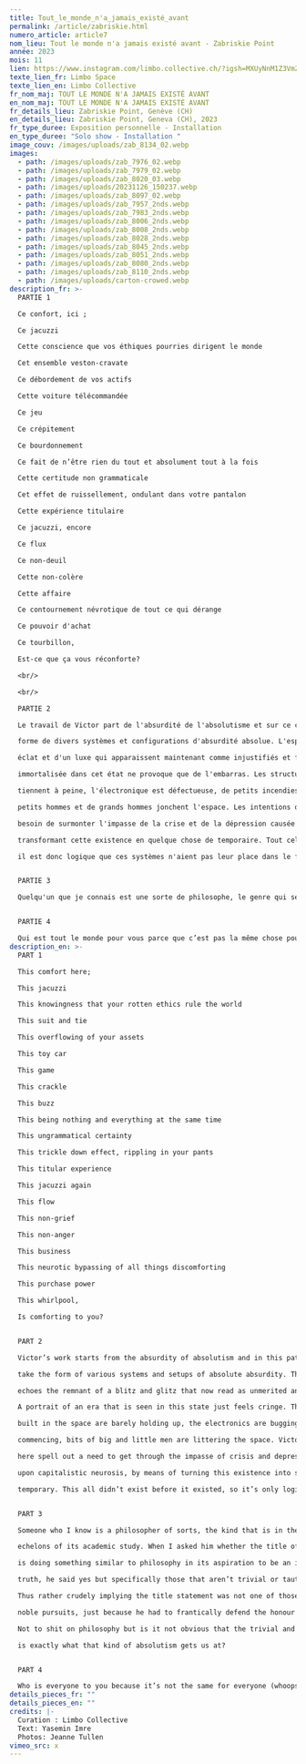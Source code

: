 ```yaml
---
title: Tout_le_monde_n'a_jamais_existé_avant
permalink: /article/zabriskie.html
numero_article: article7
nom_lieu: Tout le monde n'a jamais existé avant - Zabriskie Point
année: 2023
mois: 11
lien: https://www.instagram.com/limbo.collective.ch/?igsh=MXUyNnM1Z3VmZmtmOA%3D%3D
texte_lien_fr: Limbo Space
texte_lien_en: Limbo Collective
fr_nom_maj: TOUT LE MONDE N'A JAMAIS EXISTÉ AVANT
en_nom_maj: TOUT LE MONDE N'A JAMAIS EXISTÉ AVANT
fr_details_lieu: Zabriskie Point, Genève (CH)
en_details_lieu: Zabriskie Point, Geneva (CH), 2023
fr_type_duree: Exposition personnelle - Installation
en_type_duree: "Solo show - Installation "
image_couv: /images/uploads/zab_8134_02.webp
images:
  - path: /images/uploads/zab_7976_02.webp
  - path: /images/uploads/zab_7979_02.webp
  - path: /images/uploads/zab_8020_03.webp
  - path: /images/uploads/20231126_150237.webp
  - path: /images/uploads/zab_8097_02.webp
  - path: /images/uploads/zab_7957_2nds.webp
  - path: /images/uploads/zab_7983_2nds.webp
  - path: /images/uploads/zab_8006_2nds.webp
  - path: /images/uploads/zab_8008_2nds.webp
  - path: /images/uploads/zab_8028_2nds.webp
  - path: /images/uploads/zab_8045_2nds.webp
  - path: /images/uploads/zab_8051_2nds.webp
  - path: /images/uploads/zab_8080_2nds.webp
  - path: /images/uploads/zab_8110_2nds.webp
  - path: /images/uploads/carton-crowed.webp
description_fr: >-
  PARTIE 1

  Ce confort, ici ;

  Ce jacuzzi

  Cette conscience que vos éthiques pourries dirigent le monde

  Cet ensemble veston-cravate

  Ce débordement de vos actifs

  Cette voiture télécommandée

  Ce jeu

  Ce crépitement

  Ce bourdonnement

  Ce fait de n’être rien du tout et absolument tout à la fois

  Cette certitude non grammaticale

  Cet effet de ruissellement, ondulant dans votre pantalon

  Cette expérience titulaire

  Ce jacuzzi, encore

  Ce flux

  Ce non-deuil

  Cette non-colère

  Cette affaire

  Ce contournement névrotique de tout ce qui dérange

  Ce pouvoir d'achat

  Ce tourbillon,

  Est-ce que ça vous réconforte?

  <﻿br/>

  <﻿br/>

  PARTIE 2

  Le travail de Victor part de l'absurdité de l'absolutisme et sur ce chemin, ses oeuvres prennent la

  forme de divers systèmes et configurations d'absurdité absolue. L'espace fait écho aux vestiges d'un

  éclat et d'un luxe qui apparaissent maintenant comme injustifiés et frivoles. Le portrait d'une époque

  immortalisée dans cet état ne provoque que de l'embarras. Les structures construites dans l'espace

  tiennent à peine, l'électronique est défectueuse, de petits incendies commencent, des morceaux de

  petits hommes et de grands hommes jonchent l'espace. Les intentions de Victor ici expriment un

  besoin de surmonter l'impasse de la crise et de la dépression causée par la névrose capitaliste, en

  transformant cette existence en quelque chose de temporaire. Tout cela n'existait pas avant d'exister,

  il est donc logique que ces systèmes n'aient pas leur place dans le futur.


  PARTIE 3

  Quelqu'un que je connais est une sorte de philosophe, le genre qui se situe au plus haut niveau de l'étude académique. Quand je lui ai demandé si le titre de l'exposition faisait quelque chose de similaire à la philosophie dans son aspiration à être une vérité incontestable, il a dit oui, mais spécifiquement celles qui ne sont pas triviales ou tautologiques. Il a donc sous-entendu assez grossièrement que l'énoncé du titre n'était pas l'un des plus nobles, simplement parce qu'il devait défendre frénétiquement l'honneur de sa discipline. Sans vouloir chier sur la philosophie, n'est-il pas évident que le trivial et le tautologique sont exactement ce à quoi ce genre d'absolutisme nous mène?


  PARTIE 4

  Qui est tout le monde pour vous parce que c’est pas la même chose pour tout le monde (oups).
description_en: >-
  PART 1

  This comfort here;

  This jacuzzi

  This knowingness that your rotten ethics rule the world

  This suit and tie

  This overflowing of your assets

  This toy car

  This game

  This crackle

  This buzz

  This being nothing and everything at the same time

  This ungrammatical certainty

  This trickle down effect, rippling in your pants

  This titular experience

  This jacuzzi again

  This flow

  This non-grief

  This non-anger

  This business

  This neurotic bypassing of all things discomforting

  This purchase power

  This whirlpool,

  Is comforting to you?


  PART 2

  Victor’s work starts from the absurdity of absolutism and in this path, his works

  take the form of various systems and setups of absolute absurdity. The space

  echoes the remnant of a blitz and glitz that now read as unmerited and frivolous.

  A portrait of an era that is seen in this state just feels cringe. The structures

  built in the space are barely holding up, the electronics are bugging, small fires

  commencing, bits of big and little men are littering the space. Victor’s intentions

  here spell out a need to get through the impasse of crisis and depression brought

  upon capitalistic neurosis, by means of turning this existence into something

  temporary. This all didn’t exist before it existed, so it’s only logical these systems won’t have their place in the future.


  PART 3

  Someone who I know is a philosopher of sorts, the kind that is in the highest

  echelons of its academic study. When I asked him whether the title of the show

  is doing something similar to philosophy in its aspiration to be an incontestable

  truth, he said yes but specifically those that aren’t trivial or tautologous.

  Thus rather crudely implying the title statement was not one of those of more

  noble pursuits, just because he had to frantically defend the honour of his discipline.

  Not to shit on philosophy but is it not obvious that the trivial and tautologous

  is exactly what that kind of absolutism gets us at?


  PART 4

  Who is everyone to you because it’s not the same for everyone (whoops).
details_pieces_fr: ""
details_pieces_en: ""
credits: |-
  Curation : Limbo Collective
  Text: Yasemin Imre
  Photos: Jeanne Tullen
vimeo_src: x
---
```

